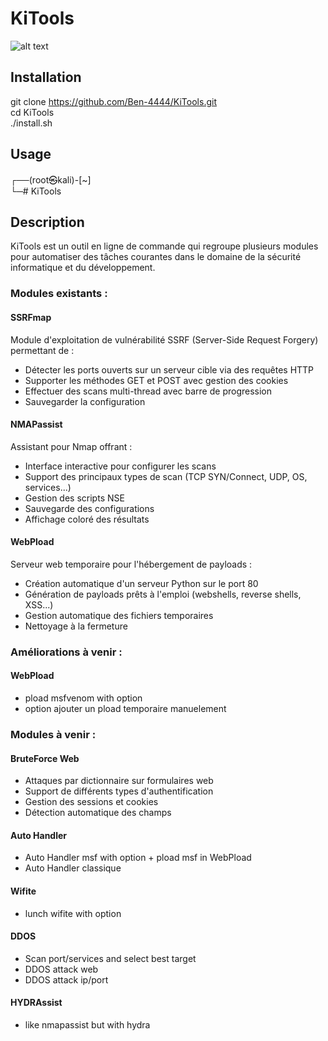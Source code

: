 # KiTools

![alt text](https://github.com/Ben-4444/KiTools/blob/main/modules/img.png)

## Installation 
git clone https://github.com/Ben-4444/KiTools.git<br>
cd KiTools<br>
./install.sh

## Usage
┌──(root㉿kali)-[~]<br>
└─# KiTools


## Description
KiTools est un outil en ligne de commande qui regroupe plusieurs modules pour automatiser des tâches courantes dans le domaine de la sécurité informatique et du développement.


### Modules existants :

#### SSRFmap
Module d'exploitation de vulnérabilité SSRF (Server-Side Request Forgery) permettant de :
- Détecter les ports ouverts sur un serveur cible via des requêtes HTTP
- Supporter les méthodes GET et POST avec gestion des cookies
- Effectuer des scans multi-thread avec barre de progression
- Sauvegarder la configuration

#### NMAPassist 
Assistant pour Nmap offrant :
- Interface interactive pour configurer les scans
- Support des principaux types de scan (TCP SYN/Connect, UDP, OS, services...)
- Gestion des scripts NSE
- Sauvegarde des configurations
- Affichage coloré des résultats

#### WebPload
Serveur web temporaire pour l'hébergement de payloads :
- Création automatique d'un serveur Python sur le port 80
- Génération de payloads prêts à l'emploi (webshells, reverse shells, XSS...)
- Gestion automatique des fichiers temporaires
- Nettoyage à la fermeture


### Améliorations à venir :
#### WebPload
- pload msfvenom with option
- option ajouter un pload temporaire manuelement 


### Modules à venir :

#### BruteForce Web
- Attaques par dictionnaire sur formulaires web
- Support de différents types d'authentification
- Gestion des sessions et cookies
- Détection automatique des champs

#### Auto Handler
- Auto Handler msf with option + pload msf in WebPload
- Auto Handler classique


#### Wifite
- lunch wifite with option

#### DDOS
- Scan port/services and select best target
- DDOS attack web
- DDOS attack ip/port

#### HYDRAssist
- like nmapassist but with hydra